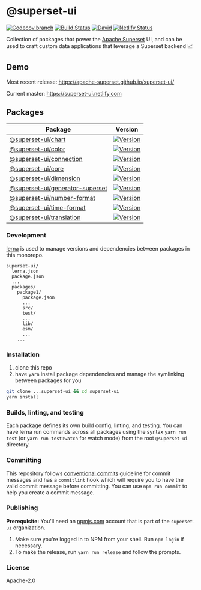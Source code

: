 # @superset-ui

[![Codecov branch](https://img.shields.io/codecov/c/github/apache-superset/superset-ui/master.svg?style=flat-square)](https://codecov.io/gh/apache-superset/superset-ui/branch/master)
[![Build Status](https://img.shields.io/travis/com/apache-superset/superset-ui/master.svg?style=flat-square
)](https://travis-ci.com/apache-superset/superset-ui)
[![David](https://img.shields.io/david/dev/apache-superset/superset-ui.svg?style=flat-square)](https://david-dm.org/apache-superset/superset-ui?type=dev)
[![Netlify Status](https://api.netlify.com/api/v1/badges/fcbfa1cb-ae3e-48a4-b86a-e803c8e6c79c/deploy-status)](https://app.netlify.com/sites/superset-ui/deploys)

Collection of packages that power the [Apache Superset](https://github.com/apache/incubator-superset) UI, and can be used to craft custom data
applications that leverage a Superset backend :chart_with_upwards_trend:

## Demo

Most recent release: https://apache-superset.github.io/superset-ui/

Current master: https://superset-ui.netlify.com

## Packages

| Package | Version |
|--|--|
| [@superset-ui/chart](https://github.com/apache-superset/superset-ui/tree/master/packages/superset-ui-chart) | [![Version](https://img.shields.io/npm/v/@superset-ui/chart.svg?style=flat-square)](https://img.shields.io/npm/v/@superset-ui/chart.svg?style=flat-square) |
| [@superset-ui/color](https://github.com/apache-superset/superset-ui/tree/master/packages/superset-ui-color) | [![Version](https://img.shields.io/npm/v/@superset-ui/color.svg?style=flat-square)](https://img.shields.io/npm/v/@superset-ui/color.svg?style=flat-square) |
| [@superset-ui/connection](https://github.com/apache-superset/superset-ui/tree/master/packages/superset-ui-connection) | [![Version](https://img.shields.io/npm/v/@superset-ui/connection.svg?style=flat-square)](https://img.shields.io/npm/v/@superset-ui/connection.svg?style=flat-square) |
| [@superset-ui/core](https://github.com/apache-superset/superset-ui/tree/master/packages/superset-ui-core) | [![Version](https://img.shields.io/npm/v/@superset-ui/core.svg?style=flat-square)](https://img.shields.io/npm/v/@superset-ui/core.svg?style=flat-square) |
| [@superset-ui/dimension](https://github.com/apache-superset/superset-ui/tree/master/packages/superset-ui-dimension) | [![Version](https://img.shields.io/npm/v/@superset-ui/dimension.svg?style=flat-square)](https://img.shields.io/npm/v/@superset-ui/dimension.svg?style=flat-square) |
| [@superset-ui/generator-superset](https://github.com/apache-superset/superset-ui/tree/master/packages/superset-ui-generator-superset) | [![Version](https://img.shields.io/npm/v/@superset-ui/generator-superset.svg?style=flat-square)](https://img.shields.io/npm/v/@superset-ui/generator-superset.svg?style=flat-square) |
| [@superset-ui/number-format](https://github.com/apache-superset/superset-ui/tree/master/packages/superset-ui-number-format) | [![Version](https://img.shields.io/npm/v/@superset-ui/number-format.svg?style=flat-square)](https://img.shields.io/npm/v/@superset-ui/number-format.svg?style=flat-square) |
| [@superset-ui/time-format](https://github.com/apache-superset/superset-ui/tree/master/packages/superset-ui-time-format) | [![Version](https://img.shields.io/npm/v/@superset-ui/time-format.svg?style=flat-square)](https://img.shields.io/npm/v/@superset-ui/time-format.svg?style=flat-square) |
| [@superset-ui/translation](https://github.com/apache-superset/superset-ui/tree/master/packages/superset-ui-translation) | [![Version](https://img.shields.io/npm/v/@superset-ui/translation.svg?style=flat-square)](https://img.shields.io/npm/v/@superset-ui/translation.svg?style=flat-square) |


### Development

[lerna](https://github.com/lerna/lerna/) is used to manage versions and dependencies between
packages in this monorepo.

```
superset-ui/
  lerna.json
  package.json
  ...
  packages/
    package1/
      package.json
      ...
      src/
      test/
      ...
      lib/
      esm/
      ...
    ...
```

### Installation

1. clone this repo
2. have `yarn` install package dependencies and manage the symlinking between packages for you

```sh
git clone ...superset-ui && cd superset-ui
yarn install
```

### Builds, linting, and testing

Each package defines its own build config, linting, and testing. You can have lerna run commands
across all packages using the syntax `yarn run test` (or `yarn run test:watch` for watch mode) from the root `@superset-ui` directory.

### Committing

This repository follows [conventional commits](https://www.conventionalcommits.org/en/v1.0.0-beta.3/) guideline for commit messages and has a `commitlint` hook which will require you to have the valid commit message before committing. You can use `npm run commit` to help you create a commit message.

### Publishing

**Prerequisite:** You'll need an [npmjs.com](https://npmjs.com) account that is part of the `superset-ui` organization.

1. Make sure you're logged in to NPM from your shell. Run `npm login` if necessary.
2. To make the release, run `yarn run release` and follow the prompts.

### License

Apache-2.0
